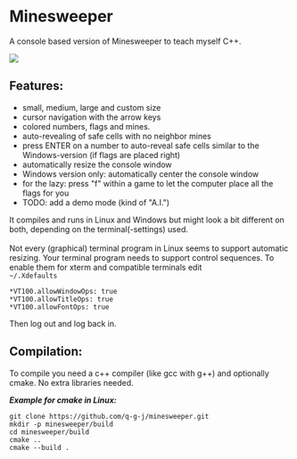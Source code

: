 # Minesweeper

A console based version of Minesweeper to teach myself C++.

![](https://github.com/q-g-j/minesweeper/blob/master/images/game_small.jpg?raw=true)

## Features:
- small, medium, large and custom size
- cursor navigation with the arrow keys
- colored numbers, flags and mines.
- auto-revealing of safe cells with no neighbor
 mines
- press ENTER on a number to auto-reveal safe cells similar to the Windows-version (if flags are placed right)
- automatically resize the console window
- Windows version only: automatically center the console window
- for the lazy: press "f" within a game to let the computer place all the flags for you
- TODO: add a demo mode (kind of "A.I.")

It compiles and runs in Linux and Windows but might look a bit different on both, depending on the terminal(-settings) used.<br/><br/>
Not every (graphical) terminal program in Linux seems to support automatic resizing. Your terminal program needs to support control sequences. To enable them for xterm and compatible terminals edit <br/>
```~/.Xdefaults```<br/>
```
*VT100.allowWindowOps: true
*VT100.allowTitleOps: true
*VT100.allowFontOps: true
```
Then log out and log back in.

## Compilation:

To compile you need a c++ compiler (like gcc with g++) and optionally cmake. No extra libraries needed.

***Example for cmake in Linux:***

```
git clone https://github.com/q-g-j/minesweeper.git
mkdir -p minesweeper/build
cd minesweeper/build
cmake ..
cmake --build .
```
